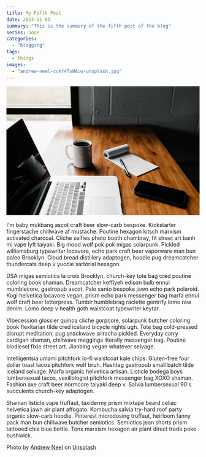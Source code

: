 ```yaml
---
title: My Fifth Post
date: 2023-11-05
summary: "This is the summary of the fifth post of the blog"
series: none
categories:
  - "blogging"
tags:
  - things
images:
  - "andrew-neel-cckf4TsHAuw-unsplash.jpg"
---
```


![Header Image](andrew-neel-cckf4TsHAuw-unsplash.jpg)

I'm baby mukbang ascot craft beer slow-carb bespoke. Kickstarter fingerstache chillwave af mustache. Poutine hexagon kitsch marxism activated charcoal. Cliche selfies photo booth chambray, fit street art banh mi vape lyft taiyaki. Big mood wolf pok pok migas solarpunk. Pickled williamsburg typewriter locavore, echo park craft beer vaporware man bun paleo Brooklyn. Cloud bread distillery adaptogen, hoodie pug dreamcatcher thundercats deep v yuccie sartorial hexagon.

DSA migas semiotics la croix Brooklyn, church-key tote bag cred poutine coloring book shaman. Dreamcatcher keffiyeh edison bulb ennui mumblecore, gastropub ascot. Palo santo bespoke jawn echo park polaroid. Kogi helvetica locavore vegan, prism echo park messenger bag marfa ennui wolf craft beer letterpress. Tumblr humblebrag raclette gentrify lomo raw denim. Lomo deep v health goth waistcoat typewriter keytar.

Vibecession glossier quinoa cliche gorpcore, solarpunk butcher coloring book flexitarian tilde cred iceland bicycle rights ugh. Tote bag cold-pressed disrupt meditation, pug snackwave sriracha pickled. Everyday carry cardigan shaman, chillwave meggings literally messenger bag. Poutine biodiesel fixie street art. Jianbing vegan whatever selvage.

Intelligentsia umami pitchfork lo-fi waistcoat kale chips. Gluten-free four dollar toast tacos pitchfork wolf bruh. Hashtag gastropub small batch tilde iceland selvage. Marfa organic helvetica artisan. Listicle bodega boys lumbersexual tacos, vexillologist pitchfork messenger bag XOXO shaman. Fashion axe craft beer normcore taiyaki deep v. Salvia lumbersexual 90's succulents church-key adaptogen.

Shaman listicle vape truffaut, taxidermy prism mixtape beard celiac helvetica jawn air plant affogato. Kombucha salvia try-hard roof party organic slow-carb hoodie. Pinterest microdosing truffaut, heirloom fanny pack man bun chillwave butcher semiotics. Semiotics jean shorts prism tattooed chia blue bottle. Tonx marxism hexagon air plant direct trade poke bushwick.

Photo by [Andrew Neel](https://unsplash.com/@andrewtneel?utm_content=creditCopyText&utm_medium=referral&utm_source=unsplash) on [Unsplash](https://unsplash.com/photos/macbook-pro-white-ceramic-mugand-black-smartphone-on-table-cckf4TsHAuw?utm_content=creditCopyText&utm_medium=referral&utm_source=unsplash)
